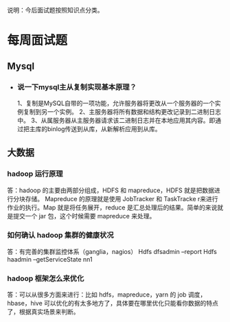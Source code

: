 说明：今后面试题按照知识点分类。

#  每周面试题

## Mysql

- ### 说一下mysql主从复制实现基本原理？

  1、复制是MySQL自带的一项功能，允许服务器将更改从一个服务器的一个实例复制到另一个实例。
  2、主服务器将所有数据和结构更改记录到二进制日志中。
  3、从属服务器从主服务器请求该二进制日志并在本地应用其内容。即通过把主库的binlog传送到从库，从新解析应用到从库。

## 大数据

### hadoop 运行原理

答：hadoop 的主要由两部分组成，HDFS 和 mapreduce，HDFS 就是把数据进行分块存储。 Mapreduce 的原理就是使用 JobTracker 和 TaskTracke r来进行作业的执行。Map 就是将任务展开，reduce 是汇总处理后的结果。简单的来说就是提交一个 jar 包，这个时候需要 mapreduce 来处理。

### 如何确认 hadoop 集群的健康状况

答：有完善的集群监控体系（ganglia，nagios） Hdfs dfsadmin –report Hdfs haadmin –getServiceState nn1

### hadoop 框架怎么来优化

答：可以从很多方面来进行：比如 hdfs，mapreduce，yarn 的 job 调度，hbase，hive 可以优化的有太多地方了，具体要在哪里优化只能看你数据的特点了，根据真实场景来判断。